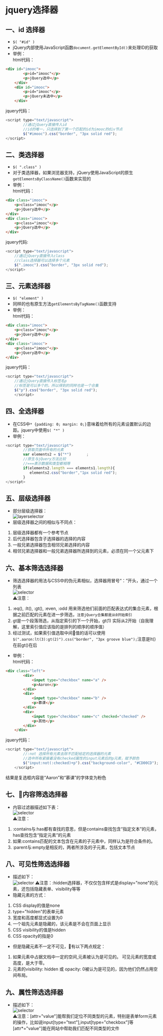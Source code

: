 # jquery选择器

## 一、id 选择器
* `$( "#id" )`
* jQuery内部使用JavaScript函数`document.getElementById()`来处理ID的获取
* 举例：  
html代码：
```html
<div id="imooc">
        <p>id="imooc"</p>
        <p>jQuery选中</p>
    </div>
    <div id="imooc">
        <p>id="imooc"</p>
        <p>jQuery未选中</p>
    </div>
```
jquery代码：
```javascript
<script type="text/javascript">
    	//通过jQuery直接传入id
    	//id的唯一，只选择到了第一个匹配的id为imooc的div节点
        $("#imooc").css("border", "3px solid red");
</script>
```

  

## 二、类选择器
* `$( ".class" )`
* 对于类选择器，如果浏览器支持，jQuery使用JavaScript的原生`getElementsByClassName()`函数来实现的
* 举例：  
html代码：
```html
<div class="imooc">
    <p>class="imooc"</p>
    <p>jQuery选中</p>
</div>
<div class="imooc">
    <p>class="imooc"</p>
    <p>jQuery选中</p>
</div>
```
jquery代码:
```javascript
<script type="text/javascript">
    //通过jQuery直接传入class
    //class选择器可以选择多个元素
    $(".imooc").css("border", "3px solid red");
</script>
```


## 三、元素选择器
* `$( "element" )`
* 同样的也有原生方法`getElementsByTagName()`函数支持
* 举例：  
html代码：
```html
<div class="imooc">
    <p>class="imooc"</p>
    <p>jQuery选中</p>
</div>
<div class="imooc">
    <p>class="imooc"</p>
    <p>jQuery选中</p>
</div>
```
jquery代码：
```javascript
<script type="text/javascript">
    //通过jQuery直接传入标签名p
    //标签是可以多个的，所以得到的同样也是一个合集
    $("p").css("border", "3px solid red");
    </script>
```

## 四、全选择器
* 在CSS中`* {padding: 0; margin: 0;}`意味着给所有的元素设置默认的边距。jquery中使用`$( "*" )`
* 举例：
```javascript
<script type="text/javascript">
        //获取页面中所有的元素
        var elements2 = $("*")       ;
        //原生与jQuery方法比较
        //===表示数据和类型都相等
        if(elements2.length === elements1.length){
           elements2.css("border","1px solid red");
        }
</script>
```

## 五、层级选择器
* 部分层级选择器：  
![layerselector](http://img.mukewang.com/5590e98b0001f60d06130229.jpg)
* 层级选择器之间的相似与不同点：
1. 层级选择器都有一个参考节点
2. 后代选择器包含子选择器的选择的内容
3. 一般兄弟选择器包含相邻兄弟选择的内容
4. 相邻兄弟选择器和一般兄弟选择器所选择到的元素，必须在同一个父元素下


## 六、基本筛选选择器
* 筛选选择器的用法与CSS中的伪元素相似，选择器用冒号“：”开头，通过一个列表  
![selector](http://img.mukewang.com/57cd1df2000146de06020498.jpg)  
⚠️注意：
1. :eq(), :lt(), :gt(), :even, :odd 用来筛选他们前面的匹配表达式的集合元素，根据之前匹配的元素在进一步筛选，`注意jQuery合集都是从0开始索引`
2. gt是一个段落筛选，从指定索引的下一个开始，gt(1) 实际从2开始（自我理解，这里索引值应该指的是排列的顺序的顺序值）
3. 经过测试，如果索引值选取中间值的话可以使用`$(".aaron:lt(3):gt(2)").css("border", "3px groove blue");`注意是lt()在前gt()在后
* 举例：  
html代码：
```html
<div class="left">
        <div>
            <input type="checkbox" name="a" />
            <p>Aaron</p>
        </div>
        <div>
            <input type="checkbox" name="b" />
            <p>慕课</p>
        </div>
        <div>
            <input type="checkbox" name="c" checked="checked" />
            <p>其他</p>
        </div>
    </div>
```
jquery代码：
```javascript
<script type="text/javascript">
        //:not 选择所有元素去除不匹配给定的选择器的元素
        //选中所有紧接着没有checked属性的input元素后的p元素，赋予颜色
        $("input:not(:checked)+p").css("background-color", "#CD00CD");
    </script>
```
结果是复选框内容是“Aaron”和“慕课”的字体变为粉色


## 七、内容筛选选择器
* 内容过滤器描述如下表：  
![selector](http://img.mukewang.com/57cd20bf0001a97f05290214.jpg)  
⚠️注意：
1. :contains与:has都有查找的意思，但是contains查找包含“指定文本”的元素，has查找包含“指定元素”的元素
2. 如果:contains匹配的文本包含在元素的子元素中，同样认为是符合条件的。
3. :parent与:empty是相反的，两者所涉及的子元素，包括文本节点


## 八、可见性筛选选择器
* 描述如下：  
![selector](http://img.mukewang.com/5590f6de0001e2b204460106.jpg)
⚠️注意：:hidden选择器，不仅仅包含样式是display="none"的元素，还包括隐藏表单、visibility等等
* 隐藏元素的方式：
1. CSS display的值是none
2. type="hidden"的表单元素
3. 宽度和高度都显式设置为0
4. 一个祖先元素是隐藏的，该元素是不会在页面上显示
5. CSS visibility的值是hidden
6. CSS opacity的指是0
* 但是隐藏元素不一定不可见，有以下两点规定：
1. 如果元素中占据文档中一定的空间,元素被认为是可见的。
可见元素的宽度或高度，是大于零。
2. 元素的visibility: hidden 或 opacity: 0被认为是可见的，因为他们仍然占用空间布局。


## 九、属性筛选选择器
* 描述如下：  
![selector](http://img.mukewang.com/57d654200001c46507360560.jpg)  
⚠️注意：[attr="value"]能帮我们定位不同类型的元素，特别是表单form元素的操作，比如说input[type="text"],input[type="checkbox"]等  
[attr*="value"]能在网站中帮助我们匹配不同类型的文件




